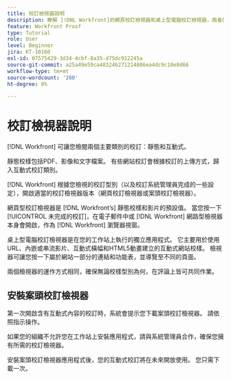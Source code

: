 ```yaml
---
title: 校訂檢視器說明
description: 瞭解 [!DNL Workfront]的網頁校訂檢視器和桌上型電腦校訂檢視器，兩者的差異以及如何存取各檢視器。
feature: Workfront Proof
type: Tutorial
role: User
level: Beginner
jira: KT-10160
exl-id: 07575429-3d34-4cbf-8a35-d75dc912245a
source-git-commit: a25a49e59ca483246271214886ea4dc9c10e8d66
workflow-type: tm+mt
source-wordcount: '280'
ht-degree: 0%

---
```


# 校訂檢視器說明

[!DNL Workfront] 可讓您檢閱兩個主要類別的校訂：靜態和互動式。

靜態校樣包括PDF、影像和文字檔案。 有些網站校訂會根據校訂的上傳方式，歸入互動式校訂類別。

[!DNL Workfront] 根據您檢視的校訂型別（以及校訂系統管理員完成的一些設定），開啟適當的校訂檢視器版本（網頁校訂檢視器或案頭校訂檢視器）。

網頁型校訂檢視器是 [!DNL Workfront’s] 靜態校樣和影片的預設值。 當您按一下 [!UICONTROL 未完成的校訂]，在電子郵件中或 [!DNL Workfront] 網路型檢視器本身會開啟，作為 [!DNL Workfront] 瀏覽器視窗。

桌上型電腦校訂檢視器是在您的工作站上執行的獨立應用程式。 它主要用於使用URL、內嵌或串流影片、互動式橫幅和HTML5動畫建立的互動式網站校樣。 檢視器可讓您按一下屬於網站一部分的連結和功能表，並導覽至不同的頁面。

兩個檢視器的運作方式相同，確保無論校樣型別為何，在評論上皆可共同作業。

## 安裝案頭校訂檢視器

第一次開啟含有互動式內容的校訂時，系統會提示您下載案頭校訂檢視器。 請依照指示操作。

如果您的組織不允許您在工作站上安裝應用程式，請與系統管理員合作，確保您擁有所需的校訂檢視器。

安裝案頭校訂檢視器應用程式後，您的互動式校訂將在未來開放使用。 您只需下載一次。

<!-- 
### Learn more
* Differences between the Web Proofing Viewer and the Desktop Proofing Viewer
* Review an interactive proof
* Install the Desktop Proofing Viewer
* Understand the Desktop Proofing Viewer
* Open proofs in the Desktop Proofing Viewer
* Interactive content proofs
-->
